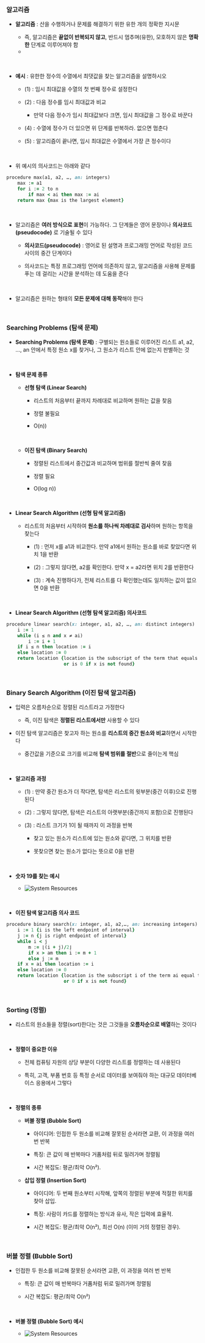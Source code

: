 ### 알고리즘 

- **알고리즘** : 산을 수행하거나 문제를 해결하기 위한 유한 개의 정확한 지시문

    - 즉, 알고리즘은 **끝없이 반복되지 않고**, 반드시 멈추며(유한), 모호하지 않은 **명확한** 단계로 이루어져야 함
    - 
<br/>

- **예시** : 유한한 정수의 수열에서 최댓값을 찾는 알고리즘을 설명하시오

    - (1) : 임시 최대값을 수열의 첫 번째 정수로 설정한다
 
    - (2) : 다음 정수를 임시 최대값과 비교
 
        - 만약 다음 정수가 임시 최대값보다 크면, 임시 최대값을 그 정수로 바꾼다
 
    - (4) : 수열에 정수가 더 있으면 위 단계를 반복하라. 없으면 멈춘다
 
    - (5) : 알고리즘이 끝나면, 임시 최대값은 수열에서 가장 큰 정수이다 

<br/>

 - 위 예시의 의사코드는 아래와 같다

```ruby
procedure max(a1, a2, …, an: integers)
    max := a1
    for i := 2 to n
        if max < ai then max := ai
    return max {max is the largest element}
```
<br/>

- 알고리즘은 **여러 방식으로 표현**이 가능하다. 그 단계들은 영어 문장이나 **의사코드(pseudocode)** 로 기술될 수 있다

    - **의사코드(pseudocode)** : 영어로 된 설명과 프로그래밍 언어로 작성된 코드 사이의 중간 단계이다
 
    - 의사코드는 특정 프로그래밍 언어에 의존하지 않고, 알고리즘을 사용해 문제를 푸는 데 걸리는 시간을 분석하는 데 도움을 준다

<br/>

- 알고리즘은 원하는 형태의 **모든 문제에 대해 동작**해야 한다

<br/>

### Searching Problems (탐색 문제)

- **Searching Problems (탐색 문제)** : 구별되는 원소들로 이루어진 리스트 a1, a2, …, an 안에서 특정 원소 x를 찾거나, 그 원소가 리스트 안에 없는지 판별하는 것

<br/>

- **탐색 문제 종류**

    - **선형 탐색 (Linear Search)**
 
        - 리스트의 처음부터 끝까지 차례대로 비교하며 원하는 값을 찾음
        
        - 정렬 불필요
        
        - O(n))
     
    <br/>

    - **이진 탐색 (Binary Search)**
    
        - 정렬된 리스트에서 중간값과 비교하며 범위를 절반씩 줄여 찾음
        
        - 정렬 필요
        
        - O(log n))

<br/>

-  **Linear Search Algorithm (선형 탐색 알고리즘)**

    - 리스트의 처음부터 시작하여 **원소를 하나씩 차례대로 검사**하며 원하는 항목을 찾는다
 
        - (1) : 먼저 x를 a1과 비교한다. 만약 a1에서 원하는 원소를 바로 찾았다면 위치 1을 반환
     
        - (2) : 그렇지 않다면, a2를 확인한다. 만약 x = a2라면 위치 2를 반환한다
     
        - (3) : 계속 진행하다가, 전체 리스트를 다 확인했는데도 일치하는 값이 없으면 0을 반환

<br/>

-  **Linear Search Algorithm (선형 탐색 알고리즘) 의사코드**
  
```ruby
procedure linear search(x: integer, a1, a2, …, an: distinct integers)
    i := 1
    while (i ≤ n and x ≠ ai)
        i := i + 1
    if i ≤ n then location := i
    else location := 0
    return location {location is the subscript of the term that equals x,
                     or is 0 if x is not found}
```

<br/>

### Binary Search Algorithm (이진 탐색 알고리즘)

- 입력은 오름차순으로 정렬된 리스트라고 가정한다

    - 즉, 이진 탐색은 **정렬된 리스트에서만** 사용할 수 있다 

- 이진 탐색 알고리즘은 찾고자 하는 원소를 **리스트의 중간 원소와 비교**하면서 시작한다

    - 중간값을 기준으로 크기를 비교해 **탐색 범위를 절반**으로 줄이는게 핵심

 <br/>

 - **알고리즘 과정**

    - (1) : 만약 중간 원소가 더 작다면, 탐색은 리스트의 윗부분(중간 이후)으로 진행된다
 
    - (2) : 그렇지 않다면, 탐색은 리스트의 아랫부분(중간까지 포함)으로 진행된다
 
    - (3) : 리스트 크기가 1이 될 때까지 이 과정을 반복
  
        - 찾고 있는 원소가 리스트에 있는 원소와 같다면, 그 위치를 반환
     
        - 못찾으면 찾는 원소가 없다는 뜻으로 0을 반환
        
<br/>

- **숫자 19를 찾는 예시**

    - ![System Resources](../../images/Discrete%20Structures%20images/04-1장이진탐색알고리즘19를찾는예시과정.png)

<br/>

- **이진 탐색 알고리즘 의사 코드**
  
```ruby
procedure binary search(x: integer, a1, a2,…, an: increasing integers)
    i := 1 {i is the left endpoint of interval}
    j := n {j is right endpoint of interval}
    while i < j
        m := ⌊(i + j)/2⌋
        if x > am then i := m + 1
        else j := m
    if x = ai then location := i
    else location := 0
    return location {location is the subscript i of the term ai equal to x,
                     or 0 if x is not found}
```

<br/>

### Sorting (정렬)

- 리스트의 원소들을 정렬(sort)한다는 것은 그것들을 **오름차순으로 배열**하는 것이다

<br/>

- **정렬이 중요한 이유**

    - 전체 컴퓨팅 자원의 상당 부분이 다양한 리스트를 정렬하는 데 사용된다

    - 특히, 고객, 부품 번호 등 특정 순서로 데이터를 보여줘야 하는 대규모 데이터베이스 응용에서 그렇다

<br/>

- **정렬의 종류**

    - **버블 정렬 (Bubble Sort)**

        - 아이디어: 인접한 두 원소를 비교해 잘못된 순서라면 교환, 이 과정을 여러 번 반복

        - 특징: 큰 값이 매 반복마다 거품처럼 뒤로 밀려가며 정렬됨

        - 시간 복잡도: 평균/최악 O(n²).

    - **삽입 정렬 (Insertion Sort)**

        - 아이디어: 두 번째 원소부터 시작해, 앞쪽의 정렬된 부분에 적절한 위치를 찾아 삽입.

        - 특징: 사람이 카드를 정렬하는 방식과 유사, 작은 입력에 효율적.

        - 시간 복잡도: 평균/최악 O(n²), 최선 O(n) (이미 거의 정렬된 경우).

<br/>

### 버블 정렬 (Bubble Sort) 

- 인접한 두 원소를 비교해 잘못된 순서라면 교환, 이 과정을 여러 번 반복

    - 특징: 큰 값이 매 반복마다 거품처럼 뒤로 밀려가며 정렬됨

    - 시간 복잡도: 평균/최악 O(n²)
 
<br/>

- **버블 정렬 (Bubble Sort) 예시**

    - ![System Resources](../../images/Discrete%20Structures%20images/04-1장버블정렬예시과정.png)








































